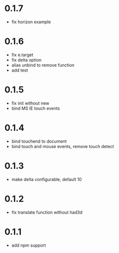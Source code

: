 # 0.1.7
* fix horizon example

# 0.1.6
* fix e.target
* fix delta option
* alias unbind to remove function
* add test

# 0.1.5
* fix init without new
* bind MS IE touch events

# 0.1.4
* bind touchend to document
* bind touch and mouse events, remove touch detect

# 0.1.3
* make delta configurable, default 10

# 0.1.2
* fix translate function without had3d

# 0.1.1
* add npm support

